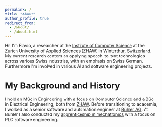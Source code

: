 ```yaml
---
permalink: /
title: "About"
author_profile: true
redirect_from: 
  - /about/
  - /about.html
---
```


Hi! I'm Flavio, a researcher at the [Institute of Computer Science](https://www.zhaw.ch/en/engineering/institutes-centres/init) at the Zurich University of Applied Sciences (ZHAW) in Winterthur, Switzerland. My current research centers on applying speech-to-text technologies across various Swiss industries, with an emphasis on Swiss German. Furthermore I'm involved in various AI and software engineering projects.

My Background and History
=====

I hold an MSc in Engineering with a focus on Computer Science and a BSc in Electrical Engineering, both from [ZHAW](https://www.zhaw.ch/en/engineering).  Before transitioning to academia, I worked as a senior software and automation engineer at [Bühler AG](https://www.buhlergroup.com/global/en/homepage.html). At Bühler I also conducted my [apprenticeship in mechatronics](https://www.buhlergroup.com/global/de/purpose-community/next-generation/apprenticeships/uzwil/automatiker-in.html) with a focus on PLC software engineering.
